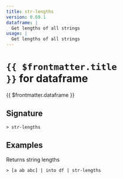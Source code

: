 ```yaml
---
title: str-lengths
version: 0.69.1
dataframe: |
  Get lengths of all strings
usage: |
  Get lengths of all strings
---
```


# <code>{{ $frontmatter.title }}</code> for dataframe

<div style='white-space: pre-wrap;margin-top: 10px'>{{ $frontmatter.dataframe }}</div>

## Signature

```> str-lengths ```

## Examples

Returns string lengths
```shell
> [a ab abc] | into df | str-lengths
```
